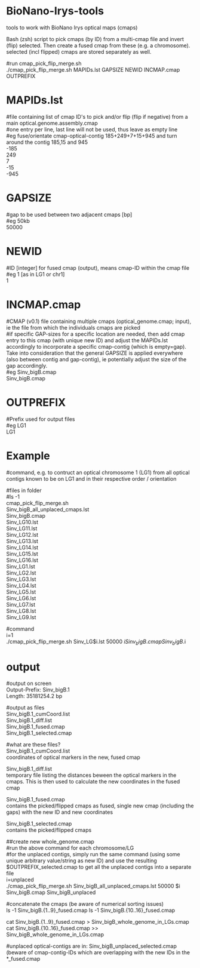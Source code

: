 # BioNano-Irys-tools
tools to work with BioNano Irys optical maps (cmaps)  

Bash (zsh) script to pick cmaps (by ID) from a multi-cmap file and invert (flip) selected. Then create a fused cmap from these (e.g. a chromosome). selected (incl flipped) cmaps are stored separately as well.  

#run cmap_pick_flip_merge.sh  
./cmap_pick_flip_merge.sh MAPIDs.lst GAPSIZE NEWID INCMAP.cmap OUTPREFIX  

# MAPIDs.lst  
#file containing list of cmap ID's to pick and/or flip (flip if negative) from a main optical.genome.assembly.cmap  
#one entry per line, last line will not be used, thus leave as empty line  
#eg fuse/orientate cmap-optical-contig 185+249+7+15+945 and turn around the contig 185,15 and 945  
-185  
249  
7  
-15  
-945  

# GAPSIZE  
#gap to be used between two adjacent cmaps [bp]  
#eg 50kb  
50000  

# NEWID  
#ID [integer] for fused cmap (output), means cmap-ID within the cmap file  
#eg 1 [as in LG1 or chr1]  
1  

# INCMAP.cmap  
#CMAP (v0.1) file containing multiple cmaps (optical_genome.cmap; input), ie the file from which the individuals cmaps are picked  
#if specific GAP-sizes for a specific location are needed, then add cmap entry to this cmap (with unique new ID) and adjust the MAPIDs.lst accordingly to incorporate a specific cmap-contig (which is empty=gap). Take into consideration that the general GAPSIZE is applied everywhere (also between contig and gap-contig), ie potentially adjust the size of the gap accordingly.  
#eg Sinv_bigB.cmap  
Sinv_bigB.cmap  

# OUTPREFIX  
#Prefix used for output files  
#eg LG1  
LG1  

# Example  
#command, e.g. to contruct an optical chromosome 1 (LG1) from all optical contigs known to be on LG1 and in their respective order / orientation  

#files in folder  
#ls -1  
cmap_pick_flip_merge.sh  
Sinv_bigB_all_unplaced_cmaps.lst  
Sinv_bigB.cmap  
Sinv_LG10.lst  
Sinv_LG11.lst  
Sinv_LG12.lst  
Sinv_LG13.lst  
Sinv_LG14.lst  
Sinv_LG15.lst  
Sinv_LG16.lst  
Sinv_LG1.lst  
Sinv_LG2.lst  
Sinv_LG3.lst  
Sinv_LG4.lst  
Sinv_LG5.lst  
Sinv_LG6.lst  
Sinv_LG7.lst  
Sinv_LG8.lst  
Sinv_LG9.lst  
  
#command  
i=1  
./cmap_pick_flip_merge.sh Sinv_LG$i.lst 50000 $i Sinv_bigB.cmap Sinv_bigB.$i  
  
  
# output  
#output on screen  
Output-Prefix: Sinv_bigB.1  
Length: 35181254.2 bp  

#output as files  
Sinv_bigB.1_cumCoord.list  
Sinv_bigB.1_diff.list  
Sinv_bigB.1_fused.cmap  
Sinv_bigB.1_selected.cmap  
  
#what are these files?  
Sinv_bigB.1_cumCoord.list  
coordinates of optical markers in the new, fused cmap  
  
Sinv_bigB.1_diff.list  
temporary file listing the distances beween the optical markers in the cmaps. This is then used to calculate the new coordinates in the fused cmap  

Sinv_bigB.1_fused.cmap  
contains the picked/flipped cmaps as fused, single new cmap (including the gaps) with the new ID and new coordinates  

Sinv_bigB.1_selected.cmap  
contains the picked/flipped cmaps  
  
##create new whole_genome.cmap  
#run the above command for each chromosome/LG  
#for the unplaced contigs, simply run the same command (using some unique arbitrary value/string as new ID) and use the resulting $OUTPREFIX_selected.cmap to get all the unplaced contigs into a separate file  
i=unplaced  
./cmap_pick_flip_merge.sh Sinv_bigB_all_unplaced_cmaps.lst 50000 $i Sinv_bigB.cmap Sinv_bigB_unplaced  

#concatenate the cmaps (be aware of numerical sorting issues)  
ls -1 Sinv_bigB.{1..9}_fused.cmap
ls -1 Sinv_bigB.{10..16}_fused.cmap  

cat Sinv_bigB.{1..9}_fused.cmap > Sinv_bigB_whole_genome_in_LGs.cmap  
cat Sinv_bigB.{10..16}_fused.cmap >> Sinv_bigB_whole_genome_in_LGs.cmap  

#unplaced optical-contigs are in: Sinv_bigB_unplaced_selected.cmap (beware of cmap-contig-IDs which are overlapping with the new IDs in the *_fused.cmap  


